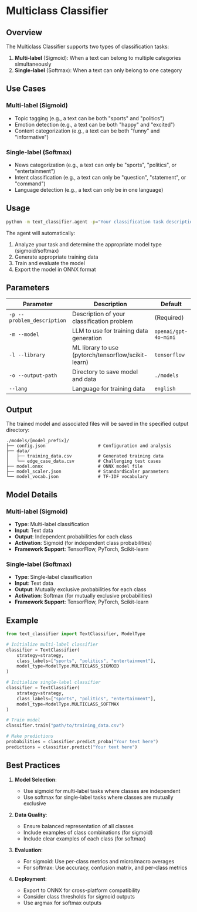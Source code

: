 # Multiclass Classifier

## Overview

The Multiclass Classifier supports two types of classification tasks:
1. **Multi-label** (Sigmoid): When a text can belong to multiple categories simultaneously
2. **Single-label** (Softmax): When a text can only belong to one category

## Use Cases

### Multi-label (Sigmoid)
- Topic tagging (e.g., a text can be both "sports" and "politics")
- Emotion detection (e.g., a text can be both "happy" and "excited")
- Content categorization (e.g., a text can be both "funny" and "informative")

### Single-label (Softmax)
- News categorization (e.g., a text can only be "sports", "politics", or "entertainment")
- Intent classification (e.g., a text can only be "question", "statement", or "command")
- Language detection (e.g., a text can only be in one language)

## Usage

```bash
python -m text_classifier.agent -p="Your classification task description"
```

The agent will automatically:
1. Analyze your task and determine the appropriate model type (sigmoid/softmax)
2. Generate appropriate training data
3. Train and evaluate the model
4. Export the model in ONNX format

## Parameters

| Parameter                  | Description                                                             | Default              |
|----------------------------|-------------------------------------------------------------------------|----------------------|
| `-p --problem_description` | Description of your classification problem                              | (Required)           |
| `-m --model`               | LLM to use for training data generation                                 | `openai/gpt-4o-mini` |
| `-l --library`             | ML library to use (pytorch/tensorflow/scikit-learn)                     | `tensorflow`         |
| `-o --output-path`         | Directory to save model and data                                        | `./models`           |
| `--lang`                   | Language for training data                                              | `english`            |

## Output

The trained model and associated files will be saved in the specified output directory:

```
./models/[model_prefix]/
├── config.json                    # Configuration and analysis
├── data/
│   ├── training_data.csv          # Generated training data
│   └── edge_case_data.csv         # Challenging test cases
├── model.onnx                     # ONNX model file
├── model_scaler.json              # StandardScaler parameters
└── model_vocab.json               # TF-IDF vocabulary
```

## Model Details

### Multi-label (Sigmoid)
- **Type**: Multi-label classification
- **Input**: Text data
- **Output**: Independent probabilities for each class
- **Activation**: Sigmoid (for independent class probabilities)
- **Framework Support**: TensorFlow, PyTorch, Scikit-learn

### Single-label (Softmax)
- **Type**: Single-label classification
- **Input**: Text data
- **Output**: Mutually exclusive probabilities for each class
- **Activation**: Softmax (for mutually exclusive probabilities)
- **Framework Support**: TensorFlow, PyTorch, Scikit-learn

## Example

```python
from text_classifier import TextClassifier, ModelType

# Initialize multi-label classifier
classifier = TextClassifier(
    strategy=strategy,
    class_labels=["sports", "politics", "entertainment"],
    model_type=ModelType.MULTICLASS_SIGMOID
)

# Initialize single-label classifier
classifier = TextClassifier(
    strategy=strategy,
    class_labels=["sports", "politics", "entertainment"],
    model_type=ModelType.MULTICLASS_SOFTMAX
)

# Train model
classifier.train("path/to/training_data.csv")

# Make predictions
probabilities = classifier.predict_proba("Your text here")
predictions = classifier.predict("Your text here")
```

## Best Practices

1. **Model Selection**:
   - Use sigmoid for multi-label tasks where classes are independent
   - Use softmax for single-label tasks where classes are mutually exclusive

2. **Data Quality**:
   - Ensure balanced representation of all classes
   - Include examples of class combinations (for sigmoid)
   - Include clear examples of each class (for softmax)

3. **Evaluation**:
   - For sigmoid: Use per-class metrics and micro/macro averages
   - For softmax: Use accuracy, confusion matrix, and per-class metrics

4. **Deployment**:
   - Export to ONNX for cross-platform compatibility
   - Consider class thresholds for sigmoid outputs
   - Use argmax for softmax outputs 